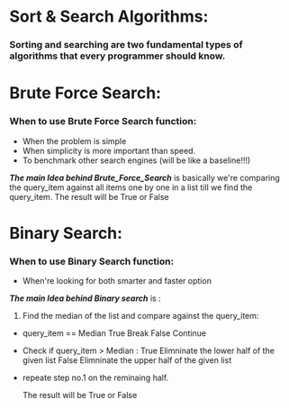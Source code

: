 # Sort & Search Algorithms:
  ### Sorting and searching are two fundamental types of algorithms that every programmer should know.
  
# Brute Force Search:

### When to use Brute Force Search function:
  * When the problem is simple
  * When simplicity is more important than speed.
  * To benchmark other search engines (will be like a baseline!!!)

***The main Idea behind Brute_Force_Search*** is basically we're comparing the query_item against all items one by one in a list till we find the query_item.
The result will be True or False

# Binary Search:

### When to use Binary Search function:
  * When're looking for both smarter and faster option

***The main Idea behind Binary search*** is :

1) Find the median of the list and compare against the query_item:
  * query_item ==  Median 
    True
        Break
    False 
        Continue 
  * Check if query_item > Median :
    True
        Elimninate the lower half of the given list 
    False
        Elimninate the upper half of the given list 

  * repeate step no.1 on the reminaing half.

    The result will be True or False

